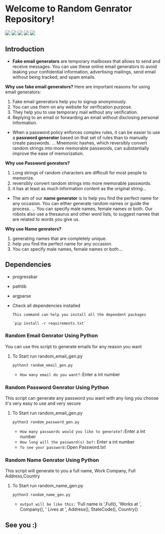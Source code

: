 ﻿# Welcome to Random Genrator Repository!

![](<https://img.shields.io/badge/python3-passing-brightgreen.svg>)
![](<https://img.shields.io/badge/Video%20record-support-brightgreen.svg>)
![](<https://img.shields.io/badge/Sound-support-brightgreen.svg>)
![](<https://img.shields.io/badge/Sparse%20data-support-brightgreen.svg>)
![](<https://img.shields.io/badge/Resampling%20data-support-brightgreen.svg>)


## Introduction

- **Fake email generators** are temporary mailboxes that allows to send and receive messages. You can use these online email generators to avoid leaking your confidential information, advertising mailings, send email without being tracked, and spam emails. 

**Why use fake email generators?**
Here are important reasons for using email generators:

1. Fake email generators help you to signup anonymously.
2. You can use them on any website for verification purpose.
3. They help you to use temporary mail without any verification.
4. Replying to an email or forwarding an email without disclosing personal information.

- When a password policy enforces complex rules, it can be easier to use a **password generator** based on that set of rules than to manually create passwords. ... Mnemonic hashes, which reversibly convert random strings into more memorable passwords, can substantially improve the ease of memorization.

**Why use Password genrators?**
1. Long strings of random characters are difficult for most people to memorize.
2. reversibly convert random strings into more memorable passwords.
3. it has at least as much information content as the original string...

- The aim of our **name generator** is to help you find the perfect name for any occasion. You can either generate random names or guide the process. ... You can specify male names, female names or both. Our robots also use a thesaurus and other word lists, to suggest names that are related to words you give us.

**Why use Name genrators?**
1. generating names that are completely unique.
2. help you find the perfect name for any occasion.
3. You can specify male names, female names or both...
## Dependencies

- progressbar
- pathlib
- argparse

- Check all dependencies installed

      This command can help you install all the dependent packages

      `pip install -r requirements.txt`

### Random Email Genrator Using Python
You can use this script to generate emails for any reason you want

1. To Start run random_email_gen.py

   `python3 random_email_gen.py`

   - `How many email do you want?:`Enter a int number

### Random Password Genrator Using Python

This script can generate any password you want with any long you choose it's very easy to use and very secure

1. To Start run random_email_gen.py

   `python3 random_password_gen.py`

   - `How many passwords would you like to generate?:`Enter a int number
   - `How long will the password(s) be?:` Enter a int number
   - `To see your password:`Open Password.txt
### Random Name Genrator Using Python

This script will generate to you a full name, Work Company, Full Address,Country

1. To Start run random_name_gen.py

   `python3 random_name_gen.py`

   - `output will be like this:` 'Full name is ',Full(), 'Works at ', Company(), ' Lives at ', Address(), StateCode(), Country()
   
   
## See you :)
   
   
   
   
